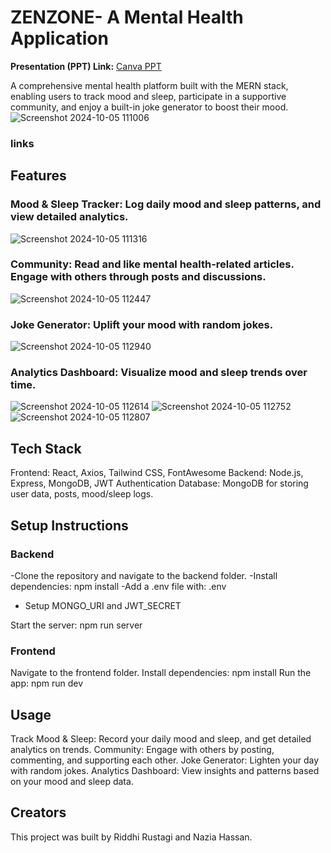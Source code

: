 # ZENZONE- A Mental Health Application

**Presentation (PPT) Link:** [Canva PPT](https://www.canva.com/design/DAGSqoIDdqQ/VgDsgaW4QOwsojEBS_-5Iw/edit?utm_content=DAGSqoIDdqQ&utm_campaign=designshare&utm_medium=link2&utm_source=sharebutton)

A comprehensive mental health platform built with the MERN stack, enabling users to track mood and sleep, participate in a supportive community, and enjoy a built-in joke generator to boost their mood.
![Screenshot 2024-10-05 111006](https://github.com/user-attachments/assets/30d45d6b-2e21-407c-b175-793629cd8957)

### links

## Features

### Mood & Sleep Tracker: Log daily mood and sleep patterns, and view detailed analytics.
![Screenshot 2024-10-05 111316](https://github.com/user-attachments/assets/1911bf87-ee17-4121-811f-c553b54b21bb)

### Community: Read and like mental health-related articles. Engage with others through posts and discussions.
![Screenshot 2024-10-05 112447](https://github.com/user-attachments/assets/109acdab-1ec9-4c7d-8ce3-14d1b10c3bd8)

### Joke Generator: Uplift your mood with random jokes.
![Screenshot 2024-10-05 112940](https://github.com/user-attachments/assets/1e0eeaa7-e64c-470f-9ea9-53c0d841e7ac)

### Analytics Dashboard: Visualize mood and sleep trends over time.
![Screenshot 2024-10-05 112614](https://github.com/user-attachments/assets/99490098-0be6-4c5e-9160-ba536e726a42)
![Screenshot 2024-10-05 112752](https://github.com/user-attachments/assets/40412929-4c37-45fa-a820-bf0419ba4388)
![Screenshot 2024-10-05 112807](https://github.com/user-attachments/assets/ba87e52d-a208-48f0-9433-62a27d9cf03e)

## Tech Stack

Frontend: React, Axios, Tailwind CSS, FontAwesome
Backend: Node.js, Express, MongoDB, JWT Authentication
Database: MongoDB for storing user data, posts, mood/sleep logs.

## Setup Instructions

### Backend
-Clone the repository and navigate to the backend folder.
-Install dependencies: npm install
-Add a .env file with:
.env

- Setup MONGO_URI and JWT_SECRET

Start the server: npm run server

### Frontend
Navigate to the frontend folder.
Install dependencies: npm install
Run the app: npm run dev



## Usage
Track Mood & Sleep: Record your daily mood and sleep, and get detailed analytics on trends.
Community: Engage with others by posting, commenting, and supporting each other.
Joke Generator: Lighten your day with random jokes.
Analytics Dashboard: View insights and patterns based on your mood and sleep data.


## Creators
This project was built by Riddhi Rustagi and Nazia Hassan.
